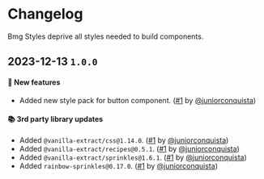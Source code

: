 # Changelog

Bmg Styles deprive all styles needed to build components.

## 2023-12-13 `1.0.0`

#### 🎉 New features

- Added new style pack for button component. ([#1](https://github.com/juniorconquista/boilerplate-design-system/pull/#1) by [@juniorconquista](https://github.com/juniorconquista))

#### 📚 3rd party library updates

- Added `@vanilla-extract/css@1.14.0`. ([#1](https://github.com/juniorconquista/boilerplate-design-system/pull/#1) by [@juniorconquista](https://github.com/juniorconquista))
- Added `@vanilla-extract/recipes@0.5.1`. ([#1](https://github.com/juniorconquista/boilerplate-design-system/pull/#1) by [@juniorconquista](https://github.com/juniorconquista))
- Added `@vanilla-extract/sprinkles@1.6.1`. ([#1](https://github.com/juniorconquista/boilerplate-design-system/pull/#1) by [@juniorconquista](https://github.com/juniorconquista))
- Added `rainbow-sprinkles@0.17.0`. ([#1](https://github.com/juniorconquista/boilerplate-design-system/pull/#1) by [@juniorconquista](https://github.com/juniorconquista))

<!-- #### 🛠 Breaking changes -->

<!-- #### 📚 3rd party library updates -->

<!-- #### 🎉 New features -->

<!-- #### 🐛 Bug fixes -->

<!-- #### 💡 Others -->

<!-- #### ⚠️ Notices -->
